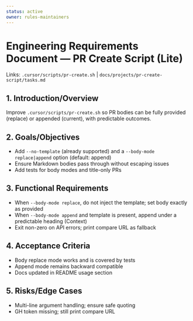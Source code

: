 ```yaml
---
status: active
owner: rules-maintainers
---
```


# Engineering Requirements Document — PR Create Script (Lite)

Links: `.cursor/scripts/pr-create.sh` | `docs/projects/pr-create-script/tasks.md`

## 1. Introduction/Overview

Improve `.cursor/scripts/pr-create.sh` so PR bodies can be fully provided (replace) or appended (current), with predictable outcomes.

## 2. Goals/Objectives

- Add `--no-template` (already supported) and a `--body-mode replace|append` option (default: append)
- Ensure Markdown bodies pass through without escaping issues
- Add tests for body modes and title-only PRs

## 3. Functional Requirements

- When `--body-mode replace`, do not inject the template; set body exactly as provided
- When `--body-mode append` and template is present, append under a predictable heading (Context)
- Exit non-zero on API errors; print compare URL as fallback

## 4. Acceptance Criteria

- Body replace mode works and is covered by tests
- Append mode remains backward compatible
- Docs updated in README usage section

## 5. Risks/Edge Cases

- Multi-line argument handling; ensure safe quoting
- GH token missing; still print compare URL
